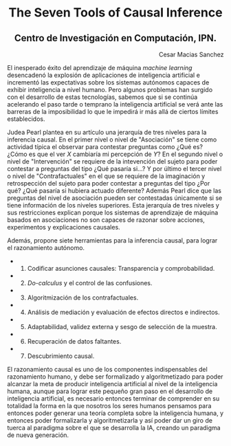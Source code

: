  <center><h1>The Seven Tools of Causal Inference </h1></center>
<center><h2>Centro de Investigación en Computación, IPN.</h2></center>
<p style="text-align:right;">Cesar Macias Sanchez</p>

El inesperado éxito del aprendizaje de máquina *machine learning* desencadenó la explosión de aplicaciones de inteligencia artificial e incrementó las expectativas sobre los sistemas autónomos capaces de exhibir inteligencia a nivel humano. Pero algunos problemas han surgido con el desarrollo de estas tecnologías, sabemos que si se continúa acelerando el paso tarde o temprano la inteligencia artificial se verá ante las barreras de la imposibilidad lo que le impedirá ir más allá de ciertos límites establecidos.

Judea Pearl plantea en su artículo una jerarquía de tres niveles para la inferencia causal. En el primer nivel o nivel de "Asociación" se tiene como actividad típica el observar para contestar preguntas como ¿Qué es? ¿Cómo es que el ver $X$ cambiaría mi percepción de $Y$? En el segundo nivel o nivel de "Intervención" se requiere de la intevención del sujeto para poder contestar a preguntas del tipo ¿Qué pasaría si...? 
Y por último el tercer nivel o nivel de "Contrafactuales" en el que se requiere de la imaginación y retrospección del sujeto para poder contestar a preguntas del tipo ¿Por qué? ¿Qué pasaría si hubiera actuado diferente? 
Además Pearl dice que las preguntas del nivel de asociación pueden ser contestadas únicamente si se tiene información de los niveles superiores. Esta jerarquía de tres niveles y sus restricciones explican porque los sistemas de aprendizaje de máquina basados en asociaciones no son capaces de razonar sobre acciones, experimentos y explicaciones causales.

Además, propone siete herramientas para la inferencia causal, para lograr el razonamiento autónomo.
- 1. Codificar asunciones causales: Transparencia y comprobabilidad.
- 2. *Do-calculus* y el control de las confusiones.
- 3. Algoritmización de los contrafactuales.
- 4. Análisis de mediación y evaluación de efectos directos e indirectos.
- 5. Adaptabilidad, validez externa y sesgo de selección de la muestra.
- 6. Recuperación de datos faltantes.
- 7. Descubrimiento causal.

El razonamiento causal es uno de los componentes indispensables del razonamiento humano, y debe ser formalizado y algoritmetizado para poder alcanzar la meta de producir inteligencia artificial al nivel de la inteligencia humana, aunque para lograr este pequeño gran paso en el desarrollo de inteligencia artificial, es necesario entonces terminar de comprender en su totalidad la forma en la que nosotros los seres humanos pensamos para entonces poder generar una teoría completa sobre la inteligencia humana, y entonces poder formalizarla y algoritmetizarla y así poder dar un giro de tuerca al paradigma sobre el que se desarrolla la IA, creando un paradigma de nueva generación.